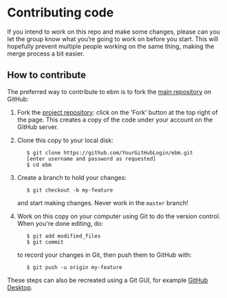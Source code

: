 Contributing code
=================

If you intend to work on this repo and make some changes, please can you let the 
group know what you’re going to work on before you start. This will hopefully 
prevent multiple people working on the same thing, making the merge process a 
bit easier.

How to contribute
-----------------
The preferred way to contribute to ebm is to fork the [main repository](https://github.com/ucl-mig/ebm) on GitHub:

1. Fork the [project repository](https://github.com/ucl-mig/ebm):
   click on the 'Fork' button at the top right of the page. This creates
   a copy of the code under your account on the GitHub server.

2. Clone this copy to your local disk:

          $ git clone https://github.com/YourGitHubLogin/ebm.git
          [enter username and password as requested]
          $ cd ebm

3. Create a branch to hold your changes:

          $ git checkout -b my-feature

   and start making changes. Never work in the ``master`` branch!

4. Work on this copy on your computer using Git to do the version
   control. When you're done editing, do:

          $ git add modified_files
          $ git commit

   to record your changes in Git, then push them to GitHub with:

          $ git push -u origin my-feature

These steps can also be recreated using a Git GUI, for example 
[GitHub Desktop](https://desktop.github.com/).
